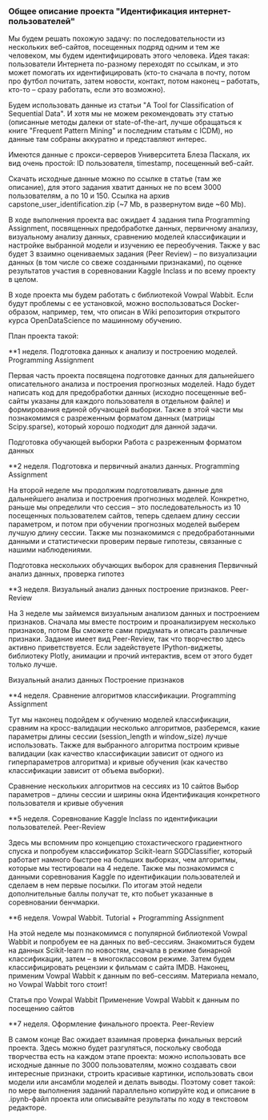 ### Общее описание проекта "Идентификация интернет-пользователей"


Мы будем решать похожую задачу: по последовательности из нескольких веб-сайтов, посещенных подряд одним и тем же человеком, мы будем идентифицировать этого человека. Идея такая: пользователи Интернета по-разному переходят по ссылкам, и это может помогать их идентифицировать (кто-то сначала в почту, потом про футбол почитать, затем новости, контакт, потом наконец – работать, кто-то – сразу работать, если это возможно).

Будем использовать данные из статьи "A Tool for Classification of Sequential Data". И хотя мы не можем рекомендовать эту статью (описанные методы далеки от state-of-the-art, лучше обращаться к книге "Frequent Pattern Mining" и последним статьям с ICDM), но данные там собраны аккуратно и представляют интерес.

Имеются данные с прокси-серверов Университета Блеза Паскаля, их вид очень простой: ID пользователя, timestamp, посещенный веб-сайт.

Скачать исходные данные можно по ссылке в статье (там же описание), для этого задания хватит данных не по всем 3000 пользователям, а по 10 и 150. Ссылка на архив capstone_user_identification.zip (~7 Mb, в развернутом виде ~60 Mb).

В ходе выполнения проекта вас ожидает 4 задания типа Programming Assignment, посвященных предобработке данных, первичному анализу, визуальному анализу данных, сравнению моделей классификации и настройке выбранной модели и изучению ее переобучения. Также у вас будет 3 взаимно оцениваемых задания (Peer Review) – по визуализации данных (в том числе со свеже созданными признаками), по оценке результатов участия в соревновании Kaggle Inclass и по всему проекту в целом.

В ходе проекта мы будем работать с библиотекой Vowpal Wabbit. Если будут проблемы с ее установкой, можно воспользоваться Docker-образом, например, тем, что описан в Wiki репозитория открытого курса OpenDataScience по машинному обучению.

План проекта такой:

**1 неделя. Подготовка данных к анализу и построению моделей. Programming Assignment

Первая часть проекта посвящена подготовке данных для дальнейшего описательного анализа и построения прогнозных моделей. Надо будет написать код для предобработки данных (исходно посещенные веб-сайты указаны для каждого пользователя в отдельном файле) и формирования единой обучающей выборки. Также в этой части мы познакомимся с разреженным форматом данных (матрицы Scipy.sparse), который хорошо подходит для данной задачи.

Подготовка обучающей выборки
Работа с разреженным форматом данных

**2 неделя. Подготовка и первичный анализ данных. Programming Assignment

На второй неделе мы продолжим подготовливать данные для дальнейшего анализа и построения прогнозных моделей. Конкретно, раньше мы определили что сессия – это последовательность из 10 посещенных пользователем сайтов, теперь сделаем длину сессии параметром, и потом при обучении прогнозных моделей выберем лучшую длину сессии. Также мы познакомимся с предобработанными данными и статистически проверим первые гипотезы, связанные с нашими наблюдениями.

Подготовка нескольких обучающих выборок для сравнения
Первичный анализ данных, проверка гипотез

**3 неделя. Визуальный анализ данных построение признаков. Peer-Review

На 3 неделе мы займемся визуальным анализом данных и построением признаков. Сначала мы вместе построим и проанализируем несколько признаков, потом Вы сможете сами придумать и описать различные признаки. Задание имеет вид Peer-Review, так что творчество здесь активно приветствуется. Если задействуете IPython-виджеты, библиотеку Plotly, анимации и прочий интерактив, всем от этого будет только лучше.

Визуальный анализ данных
Построение признаков

**4 неделя. Сравнение алгоритмов классификации. Programming Assignment

Тут мы наконец подойдем к обучению моделей классификации, сравним на кросс-валидации несколько алгоритмов, разберемся, какие параметры длины сессии (session_length и window_size) лучше использовать. Также для выбранного алгоритма построим кривые валидации (как качество классификации зависит от одного из гиперпараметров алгоритма) и кривые обучения (как качество классификации зависит от объема выборки).

Сравнение нескольких алгоритмов на сессиях из 10 сайтов
Выбор параметров – длины сессии и ширины окна
Идентификация конкретного пользователя и кривые обучения

**5 неделя. Соревнование Kaggle Inclass по идентификации пользователей. Peer-Review

Здесь мы вспомним про концепцию стохастического градиентного спуска и попробуем классификатор Scikit-learn SGDClassifier, который работает намного быстрее на больших выборках, чем алгоритмы, которые мы тестировали на 4 неделе. Также мы познакомимся с данными соревнования Kaggle по идентификации пользователей и сделаем в нем первые посылки. По итогам этой недели дополнительные баллы получат те, кто побьет указанные в соревновании бенчмарки.

**6 неделя. Vowpal Wabbit. Tutorial + Programming Assignment

На этой неделе мы познакомимся с популярной библиотекой Vowpal Wabbit и попробуем ее на данных по веб-сессиям. Знакомиться будем на данных Scikit-learn по новостям, сначала в режиме бинарной классификации, затем – в многоклассовом режиме. Затем будем классифицировать рецензии к фильмам с сайта IMDB. Наконец, применим Vowpal Wabbit к данным по веб-сессиям. Материала немало, но Vowpal Wabbit того стоит!

Статья про Vowpal Wabbit
Применение Vowpal Wabbit к данным по посещению сайтов

**7 неделя. Оформление финального проекта. Peer-Review

В самом конце Вас ожидает взаимная проверка финальных версий проекта. Здесь можно будет разгуляться, поскольку свобода творчества есть на каждом этапе проекта: можно использовать все исходные данные по 3000 пользователям, можно создавать свои интересные признаки, строить красивые картинки, использовать свои модели или ансамбли моделей и делать выводы. Поэтому совет такой: по мере выполнения заданий параллельно копируйте код и описание в .ipynb-файл проекта или описывайте результаты по ходу в текстовом редакторе.

